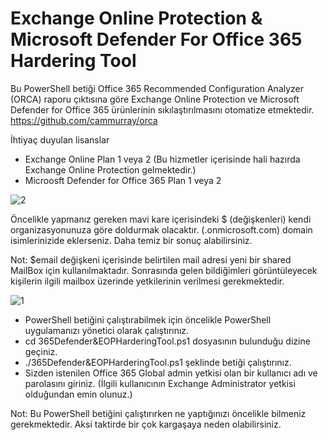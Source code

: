 # Exchange Online Protection &amp; Microsoft Defender For Office 365 Hardering Tool
Bu PowerShell betiği Office 365 Recommended Configuration Analyzer (ORCA) raporu çıktısına göre Exchange Online Protection ve Microsoft Defender for Office 365 ürünlerinin sıkılaştırılmasını otomatize etmektedir.
https://github.com/cammurray/orca

İhtiyaç duyulan lisanslar
- Exchange Online Plan 1 veya 2 (Bu hizmetler içerisinde hali hazırda Exchange Online Protection gelmektedir.)
- Microosft Defender for Office 365 Plan 1 veya 2

![2](https://user-images.githubusercontent.com/53214224/161149367-f074665d-63cc-4ae0-8ee9-47bb1249bd65.png)

Öncelikle yapmanız gereken mavi kare içerisindeki $ (değişkenleri) kendi organizasyonunuza göre doldurmak olacaktır. (.onmicrosoft.com) domain isimlerinizide eklerseniz. Daha temiz bir sonuç alabilirsiniz.

Not: $email değişkeni içerisinde belirtilen mail adresi yeni bir shared MailBox için kullanılmaktadır. Sonrasında gelen bildiğimleri görüntüleyecek kişilerin ilgili mailbox üzerinde yetkilerinin verilmesi gerekmektedir.

![1](https://user-images.githubusercontent.com/53214224/161149465-986a5fad-dfaf-4dda-bccf-62a38f39a4fb.png)

- PowerShell betiğini çalıştırabilmek için öncelikle PowerShell uygulamanızı yönetici olarak çalıştırınız.
- cd 365Defender&EOPHarderingTool.ps1 dosyasının bulunduğu dizine geçiniz.
- ./365Defender&EOPHarderingTool.ps1 şeklinde betiği çalıştırınız.
- Sizden istenilen Office 365 Global admin yetkisi olan bir kullanıcı adı ve parolasını giriniz. (İlgili kullanıcının Exchange Administrator yetkisi olduğundan emin olunuz.)

Not: Bu PowerShell betiğini çalıştırırken ne yaptığınızı öncelikle bilmeniz gerekmektedir. Aksi taktirde bir çok kargaşaya neden olabilirsiniz.
